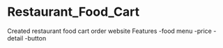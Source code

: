 # Restaurant_Food_Cart
Created restaurant food cart order website 
Features
-food menu
-price
-detail
-button
